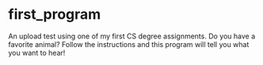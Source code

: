 # first_program
An upload test using one of my first CS degree assignments. Do you have a favorite animal? 
Follow the instructions and this program will tell you what you want to hear!
